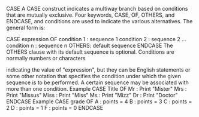 CASE
A CASE construct indicates a multiway branch based on conditions that are mutually exclusive. Four keywords, CASE, OF, OTHERS, and ENDCASE, and conditions are used to indicate the various alternatives. The general form is:

CASE expression OF
condition 1 : sequence 1
condition 2 : sequence 2
...
condition n : sequence n
OTHERS:
default sequence
ENDCASE
The OTHERS clause with its default sequence is optional. Conditions are normally numbers or characters

indicating the value of "expression", but they can be English statements or some other notation that specifies the condition under which the given sequence is to be performed. A certain sequence may be associated with more than one condition.
Example
        CASE  Title  OF
                Mr      : Print "Mister"
                Mrs     : Print "Missus"
                Miss    : Print "Miss"
                Ms      : Print "Mizz"
                Dr      : Print "Doctor"
        ENDCASE
Example
        CASE  grade  OF
                A       : points = 4
                B       : points = 3
                C       : points = 2
                D       : points = 1
                F       : points = 0
        ENDCASE